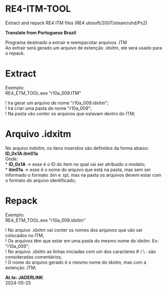 # RE4-ITM-TOOL
Extract and repack RE4 ITM files (RE4 ubisoft/2007/steam/uhd/Ps2)

**Translate from Portuguese Brazil**

Programa destinado a extrair e reempacotar arquivos .ITM
<br>Ao extrair será gerado um arquivo de extenção .idxitm, ele será usado para o repack.

# Extract
Exemplo:
<br>RE4_ETM_TOOL.exe "r10a_009.ITM"

! Ira gerar um arquivo de nome "r10a_009.idxitm";
<br>! Irá criar uma pasta de nome "r10a_009";
<br>! Na pasta vão conter os arquivos que estavam dentro do ITM;

# Arquivo .idxitm

No arquivo indxitm, os itens inseridos são definidos da forma abaixo:
<br>**ID_0x1A:itm01a**
<br> Onde:
<br>* **ID_0x1A** -> esse é o ID do item no qual vai ser atribuído o modelo;
<br>* **itm01a** -> esse é o nome do arquivo que está na pasta, mas sem ser informado o formato .bin e .tpl, mas na pasta os arquivos devem estar com o formato do arquivo identificado;

# Repack
Exemplo:
<br>RE4_ETM_TOOL.exe "r10a_009.idxitm"

! No arquivo .idxitm vai conter os nomes dos arquivos que vão ser colocados no ITM;
<br>! Os arquivos têm que estar em uma pasta do mesmo nome do idxitm. Ex: "r10a_009";
<br>! No arquivo .idxitm as linhas iniciadas com um dos caracteres # / \ : são consideradas comentários;
<br>! O nome do arquivo gerado é o mesmo nome do idxitm, mas com a extenção .ITM;

**At.te: JADERLINK**
<br>2024-05-25